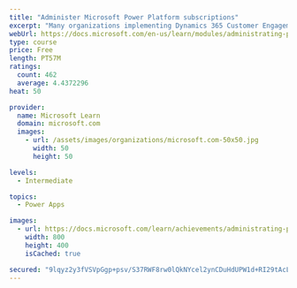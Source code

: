 ```yaml
---
title: "Administer Microsoft Power Platform subscriptions"
excerpt: "Many organizations implementing Dynamics 365 Customer Engagement apps on the Microsoft Power Platform are unaware of the amazing capabilities included with their subscription. By default, your subscription includes Microsoft Portals, Gamification, and Voice of the Customer surveys, in addition to technical capabilities like backup and restore, and integrated planning for updates and upgrades. This module focuses on showcasing the great default capabilities you have access to."
webUrl: https://docs.microsoft.com/en-us/learn/modules/administrating-power-platform-subscriptions/
type: course
price: Free
length: PT57M
ratings:
  count: 462
  average: 4.4372296
heat: 50

provider:
  name: Microsoft Learn
  domain: microsoft.com
  images:
    - url: /assets/images/organizations/microsoft.com-50x50.jpg
      width: 50
      height: 50

levels:
  - Intermediate

topics:
  - Power Apps

images:
  - url: https://docs.microsoft.com/learn/achievements/administrating-power-platform-subscriptions-social.png
    width: 800
    height: 400
    isCached: true

secured: "9lqyz2y3fVSVpGgp+psv/S37RWF8rw0lQkNYcel2ynCDuHdUPW1d+RI29tAcLEBqK/16zk2m4CqDezkzlwHdhZghyS0W1+BQu1VlDOn3ZDLoSJwzwAjKKl0LkFaOD6CXTKTKl3LYpdP1lL9Cc+B4rUsjN88ga0fVR39l3FhrrnBX2anVJyD4/D+ptcMkFisD/nrZlcgkZdl94jY8HAMXIUoinURPEZtM6COLPMqbw2Pp9/BDkRhAlcKFIIzsedf2lB40QU3ljfUJxTMSuKim7V2XDFBiGS5YbYeqwKSFhM2GiBXgQVnrEm1+0D7MLVOhh8JWsRmD47yfVaNafffPeWKhc/1My7PiM/6lhwjClKSoDyL4TwsPlR3tFj230OzCnuQ5Vjq4YZh1HPnkmsyqdv06AVYCEETGPAsVCgjD2i8=;53cj1xS0vw7zfWSc9+nW0g=="
---
```


